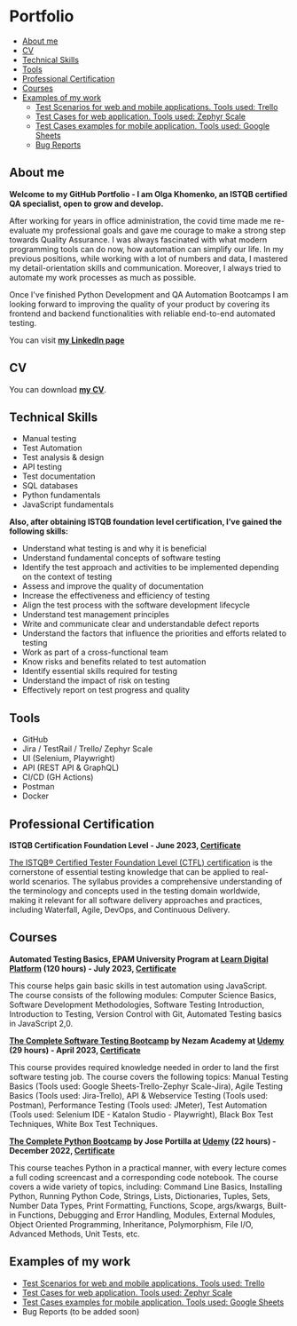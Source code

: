 # Portfolio
- [About me](#about-me)
- [CV](#cv)
- [Technical Skills](#technical-skills)
- [Tools](#tools)
- [Professional Certification](#professional-certification)
- [Courses](#courses)
- [Examples of my work](#examples-of-my-work)
  - [Test Scenarios for web and mobile applications. Tools used: Trello](#test-scenarios-for-web-and-mobile-applications)
  - [Test Cases for web application. Tools used: Zephyr Scale](#test-cases-for-web-application)
  -  [Test Cases examples for mobile application. Tools used: Google Sheets](#test-cases-examples-for-mobile-application.-tools-used-google-sheets)
  -  [Bug Reports](#bug-reports)




## About me
__Welcome to my GitHub Portfolio - I am Olga Khomenko, an ISTQB certified QA specialist, open to grow and develop.__

After working for years in office administration, the covid time made me re-evaluate my professional goals and gave me courage to make a strong step towards Quality Assurance.  I was always fascinated with what modern programming tools can do now, how automation can simplify our life. In my previous positions, while working with a lot of numbers and data, I mastered  my detail-orientation skills and communication. Moreover, I always tried to automate my work processes as much as possible. 

 Once I've finished Python Development and QA Automation Bootcamps I am looking forward to improving the quality of your product by covering its frontend and backend  functionalities with reliable end-to-end automated testing. 
 
 You can visit **[my LinkedIn page](https://www.linkedin.com/in/olga-khomenko-qa/)**



## CV
You can download **[my CV](https://drive.google.com/file/d/1SkWwAbp0xgzHc3E9x9rv_bEPLy100sBh/view?usp=drive_link)**.



## Technical Skills
* Manual testing
* Test Automation
* Test analysis & design
* API testing
* Test documentation
* SQL databases
* Python fundamentals
* JavaScript fundamentals

__Also, after obtaining ISTQB foundation level certification, I’ve gained the following skills:__
* Understand what testing is and why it is beneficial
* Understand fundamental concepts of software testing
* Identify the test approach and activities to be implemented depending on the context of testing
* Assess and improve the quality of documentation
* Increase the effectiveness and efficiency of testing
* Align the test process with the software development lifecycle
* Understand test management principles
* Write and communicate clear and understandable defect reports
* Understand the factors that influence the priorities and efforts related to testing
* Work as part of a cross-functional team
* Know risks and benefits related to test automation
* Identify essential skills required for testing
* Understand the impact of risk on testing
* Effectively report on test progress and quality



## Tools
* GitHub
* Jira / TestRail / Trello/ Zephyr Scale
* UI (Selenium, Playwright)
* API (REST API & GraphQL)
* CI/CD (GH Actions)
* Postman
* Docker 



## Professional Certification
__ISTQB Certification Foundation Level - June 2023, [Certificate](https://drive.google.com/drive/folders/1PGjXQS4RhX9jdLNqTMuTKvivvMryDqPR)__

[The ISTQB® Certified Tester Foundation Level (CTFL) certification](https://www.istqb.org/certifications/certified-tester-foundation-level) is the cornerstone of essential testing knowledge that can be applied to real-world scenarios. The syllabus provides a comprehensive understanding of the terminology and concepts used in the testing domain worldwide, making it relevant for all software delivery approaches and practices, including Waterfall, Agile, DevOps, and Continuous Delivery. 



## Courses 
__Automated Testing Basics, EPAM University Program  at [Learn Digital Platform](https://learn.epam.com/start) (120 hours)  - July 2023, [Certificate](https://drive.google.com/drive/folders/1PGjXQS4RhX9jdLNqTMuTKvivvMryDqPR)__

This course helps gain basic skills in test automation using JavaScript. 	
The course consists of the following modules: Computer Science Basics, Software Development Methodologies, Software Testing Introduction, Introduction to Testing, Version Control with Git, Automated Testing basics in JavaScript 2,0.  	



__[The Complete Software Testing Bootcamp](https://www.udemy.com/course/testerbootcamp/learn/lecture/36405334?start=180#overview) by Nezam Academy at  [Udemy](https://www.udemy.com/)  (29 hours) -  April 2023, [Certificate](https://drive.google.com/drive/folders/1PGjXQS4RhX9jdLNqTMuTKvivvMryDqPR)__

This course provides required knowledge  needed in order to land the first software testing job. 
The course covers the following topics: Manual Testing Basics (Tools used: Google Sheets-Trello-Zephyr Scale-Jira),  Agile Testing Basics (Tools used: Jira-Trello), API & Webservice Testing (Tools used: Postman), Performance Testing (Tools used: JMeter), Test Automation (Tools used: Selenium IDE - Katalon Studio - Playwright), Black Box Test Techniques, White Box Test Techniques. 



__[The Complete Python Bootcamp](https://www.udemy.com/course/complete-python-bootcamp/) by Jose Portilla at  [Udemy](https://www.udemy.com/) (22 hours) - December 2022,  [Certificate](https://drive.google.com/drive/folders/1PGjXQS4RhX9jdLNqTMuTKvivvMryDqPR)__

This course teaches Python in a practical manner, with every lecture comes a full coding screencast and a corresponding code notebook. The course covers a wide variety of topics, including: Command Line Basics, Installing Python, Running Python Code, Strings, Lists, Dictionaries, Tuples, Sets, Number Data Types, Print Formatting, Functions, Scope, args/kwargs, Built-in Functions, Debugging and Error Handling, Modules, External Modules, Object Oriented Programming, Inheritance, Polymorphism, File I/O, Advanced Methods, Unit Tests, etc.



## Examples of my work
  * [Test Scenarios for web and mobile applications. Tools used: Trello](https://trello.com/invite/b/QLPIozQK/ATTI6b340f4f201f1d240ed4464c8d0837e67C220C2F/log-in-facebook-web)
  * [Test Cases for web application. Tools used: Zephyr Scale](https://olga-khomenko.atlassian.net/projects/TBA?selectedItem=com.atlassian.plugins.atlassian-connect-plugin:com.kanoah.test-manager__main-project-page#!/v2/testCases?projectId=10000)
  * [Test Cases examples for mobile application. Tools used: Google Sheets](https://docs.google.com/spreadsheets/d/1vrQvTKOa1N5VhxQh4Xutn4UVFPcfSNNrlUPJxJxotIY/edit#gid=415589379)
  * Bug Reports (to be added soon)

	


